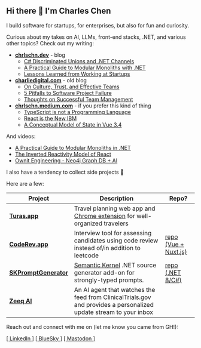 ## Hi there 👋 I'm Charles Chen

I build software for startups, for enterprises, but also for fun and curiosity.

Curious about my takes on AI, LLMs, front-end stacks, .NET, and various other topics?  Check out my writing:

- **[chrlschn.dev](https://chrlschn.dev)** - blog
  - [C# Discriminated Unions and .NET Channels](https://chrlschn.dev/blog/2024/07/csharp-discriminated-unions-and-dotnet-channels/)
  - [A Practical Guide to Modular Monoliths with .NET](https://chrlschn.dev/blog/2024/01/a-practical-guide-to-modular-monoliths/)
  - [Lessons Learned from Working at Startups](https://chrlschn.dev/blog/2024/12/lessons-learned-from-working-at-startups/)   
- **[charliedigital.com](https://charliedigital.com)** - old blog
  - [On Culture, Trust, and Effective Teams](https://charliedigital.com/2018/04/23/on-culture-trust-and-effective-teams/)
  - [5 Pitfalls to Software Project Failure](https://charliedigital.com/2015/03/28/5-pitfalls-to-software-project-failure/)
  - [Thoughts on Successful Team Management](https://charliedigital.com/2012/12/04/thoughts-on-successful-team-management/) 
- **[chrlschn.medium.com](https://chrlschn.medium.com)** - if you prefer this kind of thing
  - [TypeScript is not a Programming Language](https://chrlschn.medium.com/typescript-is-not-a-programming-language-f5b7e0fce01)
  - [React is the New IBM](https://chrlschn.medium.com/react-is-the-new-ibm-6af2f4b04e5e)
  - [A Conceptual Model of State in Vue 3.4](https://itnext.io/a-conceptual-model-of-state-in-vue-3-4-9390c8e68aa5)
 
And videos:

- [A Practical Guide to Modular Monoliths in .NET](https://youtu.be/VEggfW0A_Oo)
- [The Inverted Reactivity Model of React](https://youtu.be/7OhyP8H7KW0)
- [Ownit Engineering - Neo4j Graph DB + AI](https://youtu.be/tWE8yGKOEDw)

I also have a tendency to collect side projects 🤣

Here are a few:

|Project|Description|Repo?|
|--|--|--|
|**[Turas.app](https://turas.app)**|Travel planning web app and [Chrome extension](https://chromewebstore.google.com/detail/turasapp/lpfijfdbgohlblnadiokliolkkeeblpo) for well-organized travelers||
|**[CodeRev.app](https://coderev.app)**|Interview tool for assessing candidates using code review instead of/in addition to leetcode|[repo (Vue + Nuxt.js)](https://github.com/CharlieDigital/coderev)|
|**[SKPromptGenerator](https://www.nuget.org/packages/SKPromptGenerator)**|[Semantic Kernel](https://github.com/microsoft/semantic-kernel) .NET source generator add-on for strongly-typed prompts.|[repo (.NET 8/C#)](https://github.com/CharlieDigital/SKPromptGenerator)|
|**[Zeeq AI](https://zeeq.ai)**|An AI agent that watches the feed from ClinicalTrials.gov and provides a personalized update stream to your inbox||

Reach out and connect with me on (let me know you came from GH!):

[[ LinkedIn ]](https://www.linkedin.com/in/charlescchen/) [[ BlueSky ]](https://bsky.app/profile/chrlschn.bsky.social) [[ Mastodon ]](https://mastodon.social/@chrlschn)

<!--
**CharlieDigital/CharlieDigital** is a ✨ _special_ ✨ repository because its `README.md` (this file) appears on your GitHub profile.

Here are some ideas to get you started:

- 🔭 I’m currently working on ...
- 🌱 I’m currently learning ...
- 👯 I’m looking to collaborate on ...
- 🤔 I’m looking for help with ...
- 💬 Ask me about ...
- 📫 How to reach me: ...
- 😄 Pronouns: ...
- ⚡ Fun fact: ...
-->
